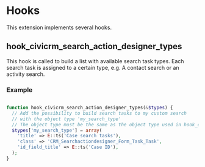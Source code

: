 # Hooks

This extension implements several hooks.

## hook_civicrm_search_action_designer_types

This hook is called to build a list with available search task types. 
Each search task is assigned to a certain type, e.g. A contact search or an activity search.

### Example

```php

function hook_civicrm_search_action_designer_types(&$types) {
  // Add the possibility to build search tasks to my custom search 
  // with the object type 'my_search_type'
  // The object type must be the same as the object type used in hook_civicrm_searchTasks
  $types['my_search_type'] = array(
    'title' => E::ts('Case search tasks'),
    'class' => 'CRM_Searchactiondesigner_Form_Task_Task',
    'id_field_title' => E::ts('Case ID'),
  ); 
}

```